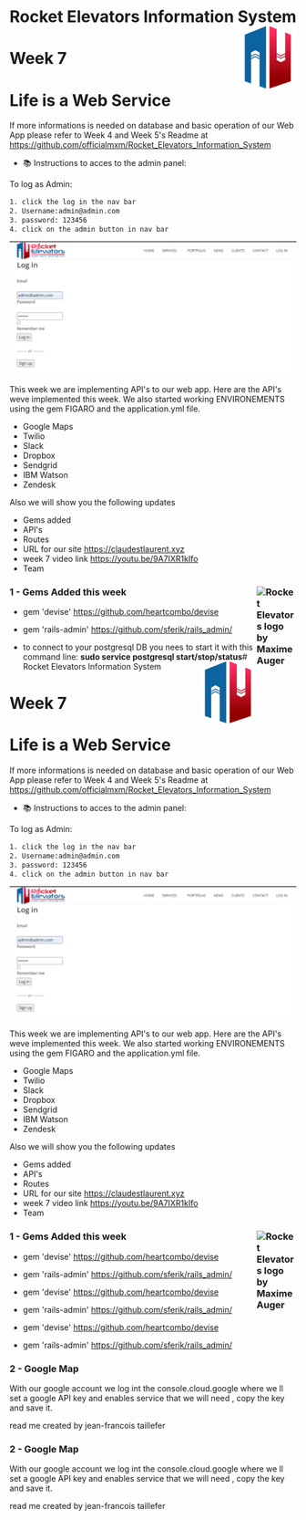 # Rocket Elevators Information System <img src="app/assets/images/favicon.png" align="right" alt="Rocket Elevators logo by Maxime Auger" width="100" height="">

# Week 7
#  Life is a Web Service
If more informations is needed on database and basic operation of our Web App please refer to Week 4 and Week 5's Readme at https://github.com/officialmxm/Rocket_Elevators_Information_System




 - 📚 Instructions to acces to the admin panel:


To log as Admin:
```
1. click the log in the nav bar
2. Username:admin@admin.com
3. password: 123456
4. click on the admin button in nav bar
```
![](app/assets/images/readme/login.png)









This week we are implementing API's to our web app. Here are the API's weve implemented this week. We also started working ENVIRONEMENTS using the gem FIGARO and the application.yml file.

- Google Maps
- Twilio
- Slack
- Dropbox
- Sendgrid
- IBM Watson
- Zendesk

Also we will show you the following updates
- Gems added
- API's
- Routes
- URL for our site https://claudestlaurent.xyz
- week 7 video link https://youtu.be/9A7IXR1kIfo
- Team



### 1 - Gems Added this week <img src="https://w7.pngwing.com/pngs/96/713/png-transparent-ruby-on-rails-programming-language-rubygems-php-ruby-gem-angle-heart-logo.png" align="right" alt="Rocket Elevators logo by Maxime Auger" width="70" height="">
* gem 'devise'
      https://github.com/heartcombo/devise

* gem 'rails-admin'
      https://github.com/sferik/rails_admin/




- to connect to your postgresql DB you nees to start it with this command line: 
**sudo service postgresql start/stop/status**# Rocket Elevators Information System <img src="app/assets/images/favicon.png" align="right" alt="Rocket Elevators logo by Maxime Auger" width="100" height="">

# Week 7
#  Life is a Web Service
If more informations is needed on database and basic operation of our Web App please refer to Week 4 and Week 5's Readme at https://github.com/officialmxm/Rocket_Elevators_Information_System




 - 📚 Instructions to acces to the admin panel:


To log as Admin:
```
1. click the log in the nav bar
2. Username:admin@admin.com
3. password: 123456
4. click on the admin button in nav bar
```
![](app/assets/images/readme/login.png)









This week we are implementing API's to our web app. Here are the API's weve implemented this week. We also started working ENVIRONEMENTS using the gem FIGARO and the application.yml file.

- Google Maps
- Twilio
- Slack
- Dropbox
- Sendgrid
- IBM Watson
- Zendesk

Also we will show you the following updates
- Gems added
- API's
- Routes
- URL for our site https://claudestlaurent.xyz
- week 7 video link https://youtu.be/9A7IXR1kIfo
- Team



### 1 - Gems Added this week <img src="https://w7.pngwing.com/pngs/96/713/png-transparent-ruby-on-rails-programming-language-rubygems-php-ruby-gem-angle-heart-logo.png" align="right" alt="Rocket Elevators logo by Maxime Auger" width="70" height="">
* gem 'devise'
      https://github.com/heartcombo/devise

* gem 'rails-admin'
      https://github.com/sferik/rails_admin/

* gem 'devise'
      https://github.com/heartcombo/devise

* gem 'rails-admin'
      https://github.com/sferik/rails_admin/

* gem 'devise'
      https://github.com/heartcombo/devise

* gem 'rails-admin'
      https://github.com/sferik/rails_admin/


### 2 - Google Map

With our google account we log int the console.cloud.google where we ll set a google API key and enables service that we will need , copy the key and save it.



read me created by jean-francois taillefer
















### 2 - Google Map

With our google account we log int the console.cloud.google where we ll set a google API key and enables service that we will need , copy the key and save it.



read me created by jean-francois taillefer


















